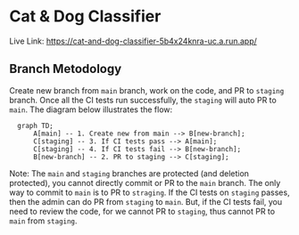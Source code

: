 # Cat & Dog Classifier
Live Link: https://cat-and-dog-classifier-5b4x24knra-uc.a.run.app/

## Branch Metodology
Create new branch from `main` branch, work on the code, and PR to `staging` branch. Once all the CI tests run successfully, the `staging` will auto PR to `main`. The diagram below illustrates the flow:

```mermaid
  graph TD;
      A[main] -- 1. Create new from main --> B[new-branch];
      C[staging] -- 3. If CI tests pass --> A[main];
      C[staging] -- 4. If CI tests fail --> B[new-branch];
      B[new-branch] -- 2. PR to staging --> C[staging];
```
Note: The `main` and `staging` branches are protected (and deletion protected), you cannot directly commit or PR to the `main` branch. The only way to commit to `main` is to PR to `straging`. If the CI tests on `staging` passes, then the admin can do PR from `staging` to `main`. But, if the CI tests fail, you need to review the code, for we cannot PR to `staging`, thus cannot PR to `main` from `staging`.
